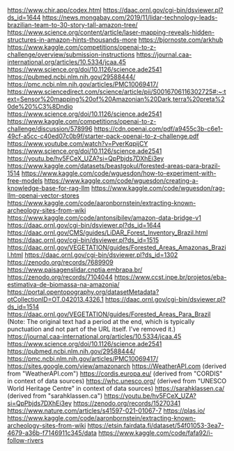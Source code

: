
https://www.chir.app/codex.html
https://daac.ornl.gov/cgi-bin/dsviewer.pl?ds_id=1644
https://news.mongabay.com/2019/11/lidar-technology-leads-brazilian-team-to-30-story-tall-amazon-tree/
https://www.science.org/content/article/laser-mapping-reveals-hidden-structures-in-amazon-hints-thousands-more
https://bjornoste.com/arkhub
https://www.kaggle.com/competitions/openai-to-z-challenge/overview/submission-instructions
https://journal.caa-international.org/articles/10.5334/jcaa.45
https://www.science.org/doi/10.1126/science.ade2541
https://pubmed.ncbi.nlm.nih.gov/29588444/
https://pmc.ncbi.nlm.nih.gov/articles/PMC10069417/
https://www.sciencedirect.com/science/article/pii/S0016706116302725#:~:text=Sensor%20mapping%20of%20Amazonian%20Dark,terra%20preta%20de%20%C3%8Dndio
https://www.science.org/doi/10.1126/science.ade2541
https://www.kaggle.com/competitions/openai-to-z-challenge/discussion/578996
https://cdn.openai.com/pdf/a9455c3b-c6e1-49cf-a5cc-c40ed07c0b9f/starter-pack-openai-to-z-challenge.pdf
https://www.youtube.com/watch?v=PverKqpijCY
https://www.science.org/doi/10.1126/science.ade2541
https://youtu.be/hv5FCeX_UZA?si=QpPbjds7DXhEi3ey
https://www.kaggle.com/datasets/beastgokul/forested-areas-para-brazil-1514
https://www.kaggle.com/code/wguesdon/how-to-experiment-with-free-models
https://www.kaggle.com/code/wguesdon/creating-a-knowledge-base-for-rag-llm
https://www.kaggle.com/code/wguesdon/rag-llm-openai-vector-stores
https://www.kaggle.com/code/aaronbornstein/extracting-known-archeology-sites-from-wiki
https://www.kaggle.com/code/antonsibilev/amazon-data-bridge-v1
https://daac.ornl.gov/cgi-bin/dsviewer.pl?ds_id=1644
https://daac.ornl.gov/CMS/guides/LiDAR_Forest_Inventory_Brazil.html
https://daac.ornl.gov/cgi-bin/dsviewer.pl?ds_id=1515
https://daac.ornl.gov/VEGETATION/guides/Forested_Areas_Amazonas_Brazil.html
https://daac.ornl.gov/cgi-bin/dsviewer.pl?ds_id=1302
https://zenodo.org/records/7689909
https://www.paisagenslidar.cnptia.embrapa.br/
https://zenodo.org/records/7104044
https://www.ccst.inpe.br/projetos/eba-estimativa-de-biomassa-na-amazonia/
https://portal.opentopography.org/datasetMetadata?otCollectionID=OT.042013.4326.1
https://daac.ornl.gov/cgi-bin/dsviewer.pl?ds_id=1514
https://daac.ornl.gov/VEGETATION/guides/Forested_Areas_Para_Brazil (Note: The original text had a period at the end, which is typically punctuation and not part of the URL itself. I've removed it.)
https://journal.caa-international.org/articles/10.5334/jcaa.45
https://www.science.org/doi/10.1126/science.ade2541
https://pubmed.ncbi.nlm.nih.gov/29588444/
https://pmc.ncbi.nlm.nih.gov/articles/PMC10069417/
https://sites.google.com/view/amazonarch
https://WeatherAPI.com (derived from "WeatherAPI.com")
https://cordis.europa.eu/ (derived from "CORDIS" in context of data sources)
https://whc.unesco.org/ (derived from "UNESCO World Heritage Centre" in context of data sources)
https://sarahklassen.ca/ (derived from "sarahklassen.ca")
https://youtu.be/hv5FCeX_UZA?si=QpPbjds7DXhEi3ey
https://zenodo.org/records/15270341
https://www.nature.com/articles/s41597-021-01067-7
https://plas.io/
https://www.kaggle.com/code/aaronbornstein/extracting-known-archeology-sites-from-wiki
https://etsin.fairdata.fi/dataset/54f01053-3ea7-4679-a36b-f7146911c345/data
https://www.kaggle.com/code/fafa92/i-follow-rivers
